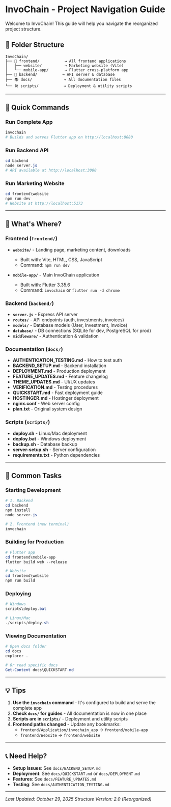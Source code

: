 # InvoChain - Project Navigation Guide

Welcome to InvoChain! This guide will help you navigate the reorganized project structure.

## 📁 Folder Structure

```
InvoChain/
├── 📱 frontend/           → All frontend applications
│   ├── website/          → Marketing website (Vite)
│   └── mobile-app/       → Flutter cross-platform app
├── 🔧 backend/           → API server & database
├── 📚 docs/              → All documentation files
└── 🛠️ scripts/           → Deployment & utility scripts
```

---

## 🚀 Quick Commands

### Run Complete App
```powershell
invochain
# Builds and serves Flutter app on http://localhost:8080
```

### Run Backend API
```powershell
cd backend
node server.js
# API available at http://localhost:3000
```

### Run Marketing Website
```powershell
cd frontend\website
npm run dev
# Website at http://localhost:5173
```

---

## 📂 What's Where?

### Frontend (`frontend/`)
- **`website/`** - Landing page, marketing content, downloads
  - Built with: Vite, HTML, CSS, JavaScript
  - Command: `npm run dev`
  
- **`mobile-app/`** - Main InvoChain application
  - Built with: Flutter 3.35.6
  - Command: `invochain` or `flutter run -d chrome`

### Backend (`backend/`)
- **`server.js`** - Express API server
- **`routes/`** - API endpoints (auth, investments, invoices)
- **`models/`** - Database models (User, Investment, Invoice)
- **`database/`** - DB connections (SQLite for dev, PostgreSQL for prod)
- **`middleware/`** - Authentication & validation

### Documentation (`docs/`)
- **AUTHENTICATION_TESTING.md** - How to test auth
- **BACKEND_SETUP.md** - Backend installation
- **DEPLOYMENT.md** - Production deployment
- **FEATURE_UPDATES.md** - Feature changelog
- **THEME_UPDATES.md** - UI/UX updates
- **VERIFICATION.md** - Testing procedures
- **QUICKSTART.md** - Fast deployment guide
- **HOSTINGER.md** - Hostinger deployment
- **nginx.conf** - Web server config
- **plan.txt** - Original system design

### Scripts (`scripts/`)
- **deploy.sh** - Linux/Mac deployment
- **deploy.bat** - Windows deployment
- **backup.sh** - Database backup
- **server-setup.sh** - Server configuration
- **requirements.txt** - Python dependencies

---

## 🎯 Common Tasks

### Starting Development
```powershell
# 1. Backend
cd backend
npm install
node server.js

# 2. Frontend (new terminal)
invochain
```

### Building for Production
```powershell
# Flutter app
cd frontend\mobile-app
flutter build web --release

# Website
cd frontend\website
npm run build
```

### Deploying
```powershell
# Windows
scripts\deploy.bat

# Linux/Mac
./scripts/deploy.sh
```

### Viewing Documentation
```powershell
# Open docs folder
cd docs
explorer .

# Or read specific docs
Get-Content docs\QUICKSTART.md
```

---

## 💡 Tips

1. **Use the `invochain` command** - It's configured to build and serve the complete app
2. **Check `docs/` for guides** - All documentation is now in one place
3. **Scripts are in `scripts/`** - Deployment and utility scripts
4. **Frontend paths changed** - Update any bookmarks:
   - `frontend/Application/invochain_app` → `frontend/mobile-app`
   - `frontend/Website` → `frontend/website`

---

## 📞 Need Help?

- **Setup Issues**: See `docs/BACKEND_SETUP.md`
- **Deployment**: See `docs/QUICKSTART.md` or `docs/DEPLOYMENT.md`
- **Features**: See `docs/FEATURE_UPDATES.md`
- **Testing**: See `docs/AUTHENTICATION_TESTING.md`

---

*Last Updated: October 29, 2025*
*Structure Version: 2.0 (Reorganized)*
